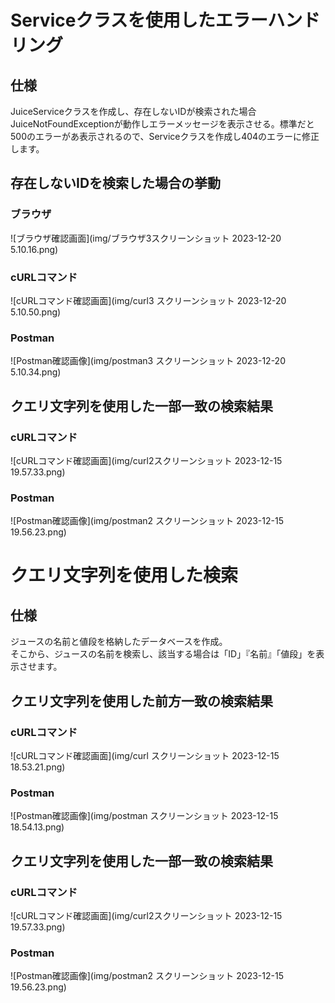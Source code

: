 # Serviceクラスを使用したエラーハンドリング

## 仕様
JuiceServiceクラスを作成し、存在しないIDが検索された場合JuiceNotFoundExceptionが動作しエラーメッセージを表示させる。標準だと500のエラーがあ表示されるので、Serviceクラスを作成し404のエラーに修正します。

## 存在しないIDを検索した場合の挙動
### ブラウザ
![ブラウザ確認画面](img/ブラウザ3スクリーンショット 2023-12-20 5.10.16.png)
### cURLコマンド
![cURLコマンド確認画面](img/curl3 スクリーンショット 2023-12-20 5.10.50.png)
### Postman
![Postman確認画像](img/postman3 スクリーンショット 2023-12-20 5.10.34.png)

## クエリ文字列を使用した一部一致の検索結果
### cURLコマンド
![cURLコマンド確認画面](img/curl2スクリーンショット 2023-12-15 19.57.33.png)
### Postman
![Postman確認画像](img/postman2 スクリーンショット 2023-12-15 19.56.23.png)

# クエリ文字列を使用した検索

## 仕様
ジュースの名前と値段を格納したデータベースを作成。  
そこから、ジュースの名前を検索し、該当する場合は「ID」『名前』「値段」を表示させます。

## クエリ文字列を使用した前方一致の検索結果
### cURLコマンド
![cURLコマンド確認画面](img/curl スクリーンショット 2023-12-15 18.53.21.png)
### Postman
![Postman確認画像](img/postman スクリーンショット 2023-12-15 18.54.13.png)

## クエリ文字列を使用した一部一致の検索結果
### cURLコマンド
![cURLコマンド確認画面](img/curl2スクリーンショット 2023-12-15 19.57.33.png)
### Postman
![Postman確認画像](img/postman2 スクリーンショット 2023-12-15 19.56.23.png)
